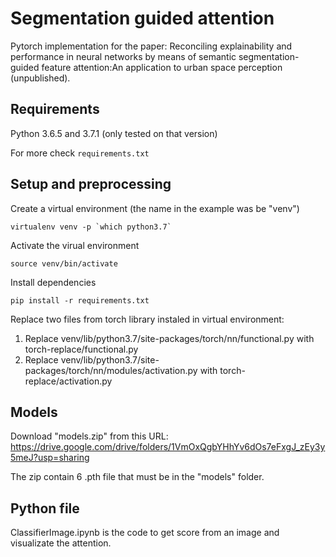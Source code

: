 # Segmentation guided attention
Pytorch implementation for the paper: Reconciling explainability and performance in neural networks by means of semantic segmentation-guided feature attention:An application to urban space perception (unpublished).

## Requirements

Python 3.6.5 and 3.7.1 (only tested on that version)

For more check `requirements.txt`

## Setup and preprocessing

Create a virtual environment (the name in the example was be "venv")

```virtualenv venv -p `which python3.7` ```

Activate the virual environment

`source venv/bin/activate`

Install dependencies

`pip install -r requirements.txt`

Replace two files from torch library instaled in virtual environment:

1. Replace venv/lib/python3.7/site-packages/torch/nn/functional.py with torch-replace/functional.py
2. Replace venv/lib/python3.7/site-packages/torch/nn/modules/activation.py with torch-replace/activation.py


## Models

Download "models.zip" from this URL: https://drive.google.com/drive/folders/1VmOxQgbYHhYv6dOs7eFxgJ_zEy3y5meJ?usp=sharing

The zip contain 6 .pth file that must be in the "models" folder.

## Python file

ClassifierImage.ipynb is the code to get score from an image and visualizate the attention.